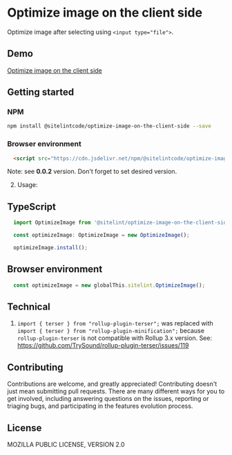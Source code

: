 # Optimize image on the client side

Optimize image after selecting using `<input type="file">`.

## Demo

[Optimize image on the client side](https://www.sitelint.com/lab/optimize-image-on-the-client-side/)

## Getting started

### NPM

```bash
npm install @sitelintcode/optimize-image-on-the-client-side --save
```

### Browser environment

```Html
  <script src="https://cdn.jsdelivr.net/npm/@sitelintcode/optimize-image-on-the-client-side@0.0.2/dist/optimize-image-on-the-client-side.js"></script>
```

Note: see **0.0.2** version. Don't forget to set desired version.

2. Usage:

## TypeScript

```TypeScript
  import OptimizeImage from '@sitelint/optimize-image-on-the-client-side';

  const optimizeImage: OptimizeImage = new OptimizeImage();

  optimizeImage.install();
```

## Browser environment

```JavaScript
  const optimizeImage = new globalThis.sitelint.OptimizeImage();
```

## Technical

1. `import { terser } from "rollup-plugin-terser";` was replaced with  `import { terser } from "rollup-plugin-minification";` because `rollup-plugin-terser` is not compatible with Rollup 3.x version. See: https://github.com/TrySound/rollup-plugin-terser/issues/119

## Contributing

Contributions are welcome, and greatly appreciated! Contributing doesn't just mean submitting pull requests. There are many different ways for you to get involved, including answering questions on the issues, reporting or triaging bugs, and participating in the features evolution process.

## License

MOZILLA PUBLIC LICENSE, VERSION 2.0
